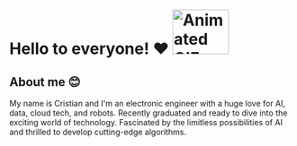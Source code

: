 # Hello to everyone! ❤️ <img src="https://media3.giphy.com/media/JZcBG7iOpuN7LnArcv/giphy.gif?cid=6c09b9525ishs62m0foxxhuh6kp40168thxf28jvj3smh6mt&rid=giphy.gif&ct=s" width="100" height="80" alt="Animated GIF">


## About me 😊
My name is Cristian and I'm an electronic engineer with a huge love for AI, data, cloud tech, and robots. Recently graduated and ready to dive into the exciting world of technology. Fascinated by the limitless possibilities of AI and thrilled to develop cutting-edge algorithms. 

 

<!--
**CristianAcostaDuarte/CristianAcostaDuarte** is a ✨ _special_ ✨ repository because its `README.md` (this file) appears on your GitHub profile.

Here are some ideas to get you started:

- 🔭 I’m currently working on ...
- 🌱 I’m currently learning ...
- 👯 I’m looking to collaborate on ...
- 🤔 I’m looking for help with ...
- 💬 Ask me about ...
- 📫 How to reach me: ...
- 😄 Pronouns: ...
- ⚡ Fun fact: ...
-->
